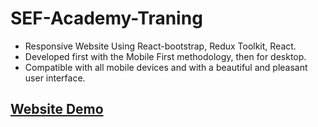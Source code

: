 # SEF-Academy-Traning

- Responsive Website Using React-bootstrap, Redux Toolkit, React.
- Developed first with the Mobile First methodology, then for desktop.
- Compatible with all mobile devices and with a beautiful and pleasant user interface.

## [Website Demo](https://mahrous-gamal.github.io/SEF-Traning/)
